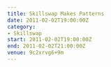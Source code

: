 ```yaml
---
title: Skillswap Makes Patterns
date: 2011-02-02T19:00:00Z
category:
- Skillswap
start: 2011-02-02T19:00:00Z
end: 2011-02-02T21:00:00Z
venue: 9c2xrvg6+9m
---
```

